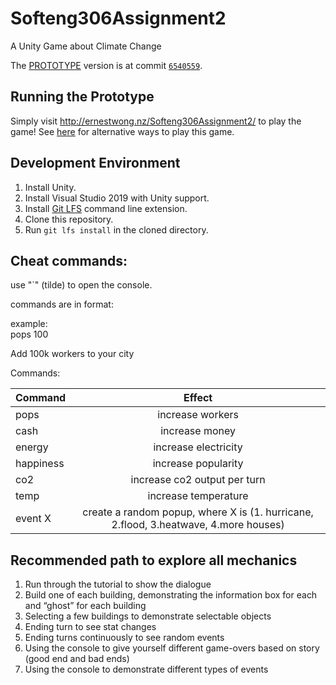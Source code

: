 # Softeng306Assignment2

A Unity Game about Climate Change

The [PROTOTYPE](https://github.com/saddboys/Softeng306Assignment2/releases/tag/PROTOTYPE) version is at commit [`6540559`](https://github.com/saddboys/Softeng306Assignment2/tree/6540559ba1dfd242085a232972afadc403623bb7).

## Running the Prototype

Simply visit http://ernestwong.nz/Softeng306Assignment2/ to play the game!
See [here](https://github.com/saddboys/Softeng306Assignment2/releases/tag/PROTOTYPE) for alternative ways to play this game.

## Development Environment

1. Install Unity.
2. Install Visual Studio 2019 with Unity support.
3. Install [Git LFS](https://git-lfs.github.com/) command line extension.
4. Clone this repository.
5. Run `git lfs install` in the cloned directory.

## Cheat commands:

use "\`" (tilde) to open the console.

commands are in format:  
<command> <whole number>
  
example:  
pops 100

Add 100k workers to your city

Commands:  

| Command       | Effect        |
| ------------- |:-------------:|
| pops        | increase workers |
| cash        | increase money      |
| energy      | increase electricity      |
| happiness   | increase popularity      |
| co2         | increase co2 output per turn      |
| temp        | increase temperature      |
| event X        | create a random popup, where X is (1. hurricane, 2.flood, 3.heatwave, 4.more houses)      |
  

## Recommended path to explore all mechanics

1. Run through the tutorial to show the dialogue
2. Build one of each building, demonstrating the information box for each and “ghost” for each building
3. Selecting a few buildings to demonstrate selectable objects
4. Ending turn to see stat changes
5. Ending turns continuously to see random events
6. Using the console to give yourself different game-overs based on story (good end and bad ends)
7. Using the console to demonstrate different types of events
